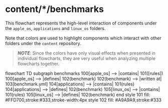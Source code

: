 # content/*/benchmarks

This flowchart represents the high-level interaction of components under the `apple_os`, `applications` and `linux_os` folders.

Note that colors are used to highlight components which interact with other folders under the `content` repository.

> ***NOTE***: Since the colors have only visual effects when presented in individual flowcharts, they are very useful when analyzing multiple flowcharts together.

<div class="mermaid" style="width=100%;">
flowchart TD
    subgraph benchmarks
    100[apple_os] --> |contains| 101([rules])
    100[apple_os] --> |defines| 102(benchmark)
        102(benchmark) --> |written at| 103[benchmark.yml]
    104[applications] --> |contains| 101(rules)
    104[applications] --> |defines| 102(benchmark)
    105[linux_os] --> |contains| 101(rules)
    105[linux_os] --> |defines| 102(benchmark)
    end
    style 101 fill: #FFD700,stroke:#333,stroke-width:4px
    style 102 fill: #A9A9A9,stroke:#333
</div>

<script src="https://cdn.jsdelivr.net/npm/mermaid/dist/mermaid.min.js"></script>
